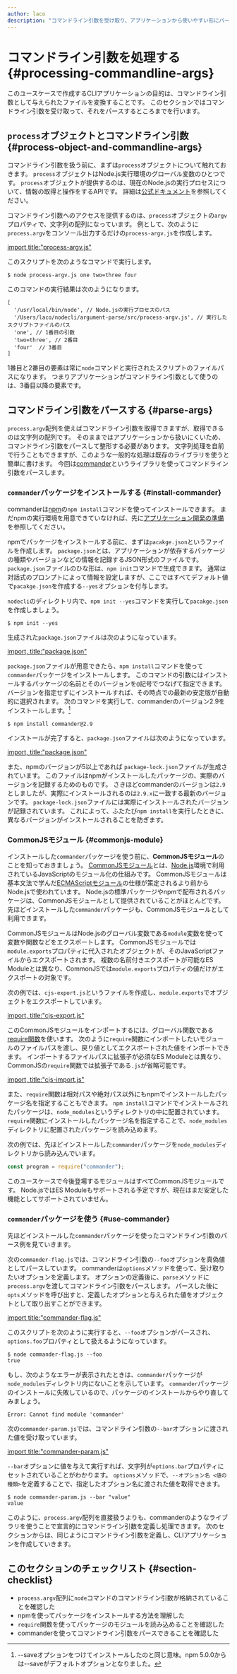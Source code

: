 ```yaml
---
author: laco 
description: "コマンドライン引数を受け取り、アプリケーションから使いやすい形にパースする方法を学びます。"
---
```


# コマンドライン引数を処理する {#processing-commandline-args}

このユースケースで作成するCLIアプリケーションの目的は、コマンドライン引数として与えられたファイルを変換することです。
このセクションではコマンドライン引数を受け取って、それをパースするところまでを行います。

## `process`オブジェクトとコマンドライン引数 {#process-object-and-commandline-args}

コマンドライン引数を扱う前に、まずは`process`オブジェクトについて触れておきます。
`process`オブジェクトはNode.js実行環境のグローバル変数のひとつです。
`process`オブジェクトが提供するのは、現在のNode.jsの実行プロセスについて、情報の取得と操作をするAPIです。
詳細は[公式ドキュメント](https://nodejs.org/dist/latest-v8.x/docs/api/process.html#process_process)を参照してください。

コマンドライン引数へのアクセスを提供するのは、`process`オブジェクトの`argv`プロパティで、文字列の配列になっています。
例として、次のように`process.argv`をコンソール出力するだけの`process-argv.js`を作成します。

[import title:"process-argv.js"](src/process-argv.js)

このスクリプトを次のようなコマンドで実行します。

```shell-session
$ node process-argv.js one two=three four
```

このコマンドの実行結果は次のようになります。

```
[ 
  '/usr/local/bin/node', // Node.jsの実行プロセスのパス
  '/Users/laco/nodecli/argument-parse/src/process-argv.js', // 実行したスクリプトファイルのパス
  'one', // 1番目の引数
  'two=three', // 2番目
  'four'  // 3番目
]
```

1番目と2番目の要素は常に`node`コマンドと実行されたスクリプトのファイルパスになります。
つまりアプリケーションがコマンドライン引数として使うのは、3番目以降の要素です。

## コマンドライン引数をパースする {#parse-args}

`process.argv`配列を使えばコマンドライン引数を取得できますが、取得できるのは文字列の配列です。
そのままではアプリケーションから扱いにくいため、コマンドライン引数をパースして整形する必要があります。
文字列処理を自前で行うこともできますが、このような一般的な処理は既存のライブラリを使うと簡単に書けます。
今回は[commander][]というライブラリを使ってコマンドライン引数をパースします。

### `commander`パッケージをインストールする {#install-commander}

commanderは[npm][]の`npm install`コマンドを使ってインストールできます。
まだnpmの実行環境を用意できていなければ、先に[アプリケーション開発の準備][]を参照してください。

npmでパッケージをインストールする前に、まずは`pacakge.json`というファイルを作成します。
`package.json`とは、アプリケーションが依存するパッケージの種類やバージョンなどの情報を記録するJSON形式のファイルです。
`package.json`ファイルのひな形は、`npm init`コマンドで生成できます。
通常は対話式のプロンプトによって情報を設定しますが、ここではすべてデフォルト値で`pacakge.json`を作成する`--yes`オプションを付与します。

`nodecli`のディレクトリ内で、`npm init --yes`コマンドを実行して`pacakge.json`を作成しましょう。

```shell-session
$ npm init --yes
```

生成された`package.json`ファイルは次のようになっています。

[import, title:"package.json"](src/package.init.json)

`package.json`ファイルが用意できたら、`npm install`コマンドを使って`commander`パッケージをインストールします。
このコマンドの引数にはインストールするパッケージの名前とそのバージョンを`@`記号でつなげて指定できます。
バージョンを指定せずにインストールすれば、その時点での最新の安定版が自動的に選択されます。
次のコマンドを実行して、commanderのバージョン2.9をインストールします。[^1]

```shell-session
$ npm install commander@2.9
```

インストールが完了すると、`package.json`ファイルは次のようになっています。

[import, title:"package.json"](src/package.json)

また、npmのバージョンが5以上であれば `package-lock.json`ファイルが生成されています。
このファイルはnpmがインストールしたパッケージの、実際のバージョンを記録するためのものです。
さきほどcommanderのバージョンは`2.9`としましたが、実際にインストールされるのは`2.9.x`に一致する最新のバージョンです。
`package-lock.json`ファイルには実際にインストールされたバージョンが記録されています。
これによって、ふたたび`npm install`を実行したときに、異なるバージョンがインストールされることを防ぎます。

### CommonJSモジュール {#commonjs-module}

インストールした`commander`パッケージを使う前に、**CommonJSモジュール**のことを知っておきましょう。
[CommonJSモジュール][]とは、[Node.js][]環境で利用されているJavaScriptのモジュール化の仕組みです。
CommonJSモジュールは基本文法で学んだ[ECMAScriptモジュール][]の仕様が策定されるより前からNode.jsで使われています。
Node.jsの標準パッケージやnpmで配布されるパッケージは、CommonJSモジュールとして提供されていることがほとんどです。
先ほどインストールした`commander`パッケージも、CommonJSモジュールとして利用できます。

CommonJSモジュールはNode.jsのグローバル変数である`module`変数を使って変数や関数などをエクスポートします。
CommonJSモジュールでは`module.exports`プロパティに代入されたオブジェクトが、そのJavaScriptファイルからエクスポートされます。
複数の名前付きエクスポートが可能なES Moduleとは異なり、CommonJSでは`module.exports`プロパティの値だけがエクスポートの対象です。

次の例では、`cjs-export.js`というファイルを作成し、`module.exports`でオブジェクトをエクスポートしています。

[import, title:"cjs-export.js"](src/cjs-export.js)

このCommonJSモジュールをインポートするには、グローバル関数である[require関数][]を使います。
次のように`require`関数にインポートしたいモジュールのファイルパスを渡し、戻り値としてエクスポートされた値をインポートできます。
インポートするファイルパスに拡張子が必須なES Moduleとは異なり、CommonJSの`require`関数では拡張子である`.js`が省略可能です。

[import, title:"cjs-import.js"](src/cjs-import.js)

また、`require`関数は相対パスや絶対パス以外にもnpmでインストールしたパッケージ名を指定することもできます。
`npm install`コマンドでインストールされたパッケージは、`node_modules`というディレクトリの中に配置されています。
`require`関数にインストールしたパッケージ名を指定することで、`node_modules`ディレクトリに配置されたパッケージを読み込めます。

次の例では、先ほどインストールした`commander`パッケージを`node_modules`ディレクトリから読み込んでいます。

```js
const program = require("commander");
```

このユースケースで今後登場するモジュールはすべてCommonJSモジュールです。
Node.jsではES Moduleもサポートされる予定ですが、現在はまだ安定した機能としてサポートされていません。

### `commander`パッケージを使う {#use-commander}

先ほどインストールした`commander`パッケージを使ったコマンドライン引数のパース例を見ていきます。

次の`commander-flag.js`では、コマンドライン引数の`--foo`オプションを真偽値としてパースしています。
commanderは`options`メソッドを使って、受け取りたいオプションを定義します。
オプションの定義後に、`parse`メソッドに`process.argv`を渡してコマンドライン引数をパースします。
パースした後に`opts`メソッドを呼び出すと、定義したオプションと与えられた値をオブジェクトとして取り出すことができます。

[import title:"commander-flag.js"](src/commander-flag.js)

このスクリプトを次のように実行すると、`--foo`オプションがパースされ、`options.foo`プロパティとして扱えるようになっています。

```shell-session
$ node commander-flag.js --foo
true
```

もし、次のようなエラーが表示されたときは、`commander`パッケージが`node_modules`ディレクトリ内にないことを示しています。
`commander`パッケージのインストールに失敗しているので、パッケージのインストールからやり直してみましょう。

```
Error: Cannot find module 'commander'
```

次の`commander-param.js`では、コマンドライン引数の`--bar`オプションに渡された値を受け取っています。

[import title:"commander-param.js"](src/commander-param.js)

`--bar`オプションに値を与えて実行すれば、文字列が`options.bar`プロパティにセットされていることがわかります。
`options`メソッドで、`--オプション名 <値の種類>`を定義することで、指定したオプション名に渡された値を取得できます。

```shell-session
$ node commander-param.js --bar "value"
value
```

このように、`process.argv`配列を直接扱うよりも、commanderのようなライブラリを使うことで宣言的にコマンドライン引数を定義し処理できます。
次のセクションからは、同じようにコマンドライン引数を定義し、CLIアプリケーションを作成していきます。

## このセクションのチェックリスト {#section-checklist}

- `process.argv`配列に`node`コマンドのコマンドライン引数が格納されていることを確認した
- npmを使ってパッケージをインストールする方法を理解した
- `require`関数を使ってパッケージのモジュールを読み込めることを確認した
- commanderを使ってコマンドライン引数をパースできることを確認した

[commander]: https://github.com/tj/commander.js/
[npm]: https://www.npmjs.com/
[npmのGitHubリポジトリ]: https://github.com/npm/npm
[CommonJSモジュール]: https://nodejs.org/docs/latest/api/modules.html
[Node.js]: https://nodejs.org/ja/
[require関数]: https://nodejs.org/dist/latest-v8.x/docs/api/modules.html#modules_loading_from_node_modules_folders
[アプリケーション開発の準備]: ../../setup-local-env/README.md
[ECMAScriptモジュール]: ../../../basic/module/README.md
[^1]: --saveオプションをつけてインストールしたのと同じ意味。npm 5.0.0からは--saveがデフォルトオプションとなりました。
